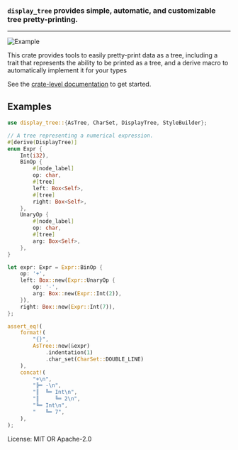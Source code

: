 ### `display_tree` provides simple, automatic, and customizable tree pretty-printing.
---

![Example](https://i.ibb.co/RbpZ0Jk/Screenshot-2022-12-19-at-5-36-09-PM.png)

This crate provides tools to easily pretty-print data as a tree, including a trait that represents the ability to be printed as a tree, and a derive macro to automatically implement it for your types

See the [crate-level documentation](https://docs.rs/display_tree/*/display_tree) to get started.

## Examples

```rust
use display_tree::{AsTree, CharSet, DisplayTree, StyleBuilder};

// A tree representing a numerical expression.
#[derive(DisplayTree)]
enum Expr {
    Int(i32),
    BinOp {
        #[node_label]
        op: char,
        #[tree]
        left: Box<Self>,
        #[tree]
        right: Box<Self>,
    },
    UnaryOp {
        #[node_label]
        op: char,
        #[tree]
        arg: Box<Self>,
    },
}

let expr: Expr = Expr::BinOp {
    op: '+',
    left: Box::new(Expr::UnaryOp {
        op: '-',
        arg: Box::new(Expr::Int(2)),
    }),
    right: Box::new(Expr::Int(7)),
};

assert_eq!(
    format!(
        "{}",
        AsTree::new(&expr)
            .indentation(1)
            .char_set(CharSet::DOUBLE_LINE)
    ),
    concat!(
        "+\n",
        "╠═ -\n",
        "║  ╚═ Int\n",
        "║     ╚═ 2\n",
        "╚═ Int\n",
        "   ╚═ 7",
    ),
);
```

License: MIT OR Apache-2.0
